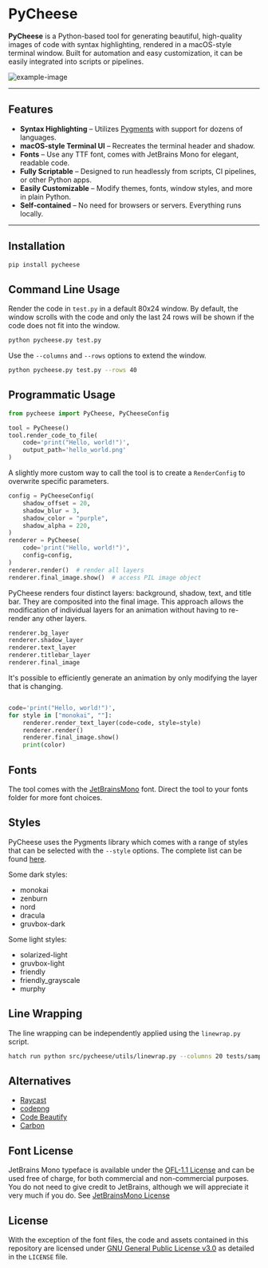 # PyCheese

**PyCheese** is a Python-based tool for generating beautiful, high-quality images of code with syntax highlighting, rendered in a macOS-style terminal window. Built for automation and easy customization, it can be easily integrated into scripts or pipelines.

![example-image](docs/rendered_terminal.png)

---

## Features

- **Syntax Highlighting** – Utilizes [Pygments](https://pygments.org) with support for dozens of languages.
- **macOS-style Terminal UI** – Recreates the terminal header and shadow.
- **Fonts** – Use any TTF font, comes with JetBrains Mono for elegant, readable code.
- **Fully Scriptable** – Designed to run headlessly from scripts, CI pipelines, or other Python apps.
- **Easily Customizable** – Modify themes, fonts, window styles, and more in plain Python.
- **Self-contained** – No need for browsers or servers. Everything runs locally.

---


## Installation

```bash
pip install pycheese
```

## Command Line Usage

Render the code in `test.py` in a default 80x24 window. By default, the window scrolls with the code and only the last 24 rows will be shown if the code does not fit into the window.

```bash
python pycheese.py test.py
```

Use the `--columns` and `--rows` options to extend the window.
```bash
python pycheese.py test.py --rows 40
```

## Programmatic Usage

```python
from pycheese import PyCheese, PyCheeseConfig

tool = PyCheese()
tool.render_code_to_file(
    code='print("Hello, world!")',
    output_path='hello_world.png'
)
```

A slightly more custom way to call the tool is to create a `RenderConfig` to overwrite specific parameters.

```python
config = PyCheeseConfig(
    shadow_offset = 20,
    shadow_blur = 3,
    shadow_color = "purple",
    shadow_alpha = 220,
)
renderer = PyCheese(
    code='print("Hello, world!")',
    config=config,
)
renderer.render()  # render all layers
renderer.final_image.show()  # access PIL image object
```

PyCheese renders four distinct layers: background, shadow, text, and title bar. They are composited into the final image. This approach allows the modification of individual layers for an animation without having to re-render any other layers.

```python
renderer.bg_layer
renderer.shadow_layer
renderer.text_layer
renderer.titlebar_layer
renderer.final_image
```

It's possible to efficiently generate an animation by only modifying the layer that is changing.

```python

code='print("Hello, world!")',
for style in ["monokai", ""]:
    renderer.render_text_layer(code=code, style=style)
    renderer.render()
    renderer.final_image.show()
    print(color)
```

## Fonts

The tool comes with the [JetBrainsMono](https://github.com/JetBrains/JetBrainsMono) font. Direct the tool to your fonts folder for more font choices.


## Styles

PyCheese uses the Pygments library which comes with a range of styles that can be selected with the `--style` options. The complete list can be found [here](https://pygments.org/styles/).

Some dark styles:
- monokai
- zenburn
- nord
- dracula
- gruvbox-dark


Some light styles:
- solarized-light
- gruvbox-light
- friendly
- friendly_grayscale
- murphy


## Line Wrapping

The line wrapping can be independently applied using the `linewrap.py` script.

```bash
hatch run python src/pycheese/utils/linewrap.py --columns 20 tests/sample_code.py
```


## Alternatives

- [Raycast](https://www.ray.so/)
- [codepng](https://www.codepng.app/)
- [Code Beautify](https://codebeautify.org/)
- [Carbon](https://carbon.now.sh)


## Font License

JetBrains Mono typeface is available under the [OFL-1.1 License](https://github.com/JetBrains/JetBrainsMono/blob/master/OFL.txt) and can be used free of charge, for both commercial and non-commercial purposes. You do not need to give credit to JetBrains, although we will appreciate it very much if you do. See [JetBrainsMono License](https://github.com/JetBrains/JetBrainsMono?tab=readme-ov-file#license) 


## License

With the exception of the font files, the code and assets contained in this repository are licensed under [GNU General Public License v3.0](https://www.gnu.org/licenses/gpl-3.0.txt) as detailed in the `LICENSE` file.
